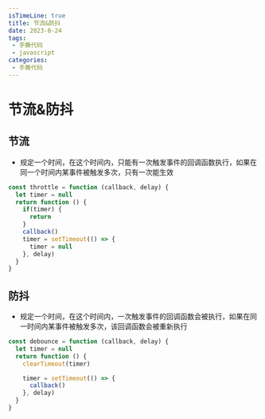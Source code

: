 ```yaml
---
isTimeLine: true
title: 节流&防抖
date: 2023-8-24
tags:
 - 手撕代码
 - javascript
categories:
 - 手撕代码
---
```

# 节流&防抖

## 节流
* 规定一个时间，在这个时间内，只能有一次触发事件的回调函数执行，如果在同一个时间内某事件被触发多次，只有一次能生效

```js
const throttle = function (callback, delay) {
  let timer = null
  return function () {
    if(timer) {
      return
    }
    callback()
    timer = setTimeout(() => {
      timer = null
    }, delay)
  }
}
```

## 防抖
* 规定一个时间，在这个时间内，一次触发事件的回调函数会被执行，如果在同一时间内某事件被触发多次，该回调函数会被重新执行

```js
const debounce = function (callback, delay) {
  let timer = null
  return function () {
    clearTimeout(timer)

    timer = setTimeout(() => {
      callback()
    }, delay)
  }
}
```
